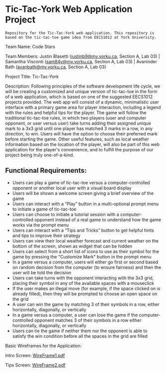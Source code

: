 # Tic-Tac-York Web Application Project
	Repository for the Tic-Tac-York web application. This repository is based on the tic-tac-toe game idea from EECS1012 at York University.

Team Name: Code Stars

Team Members: Justin Blasetti (justinb9@my.yorku.ca, Section A, Lab 03) | Samantha Visconti (sam84v@my.yorku.ca, Section A, Lab 03) | Avaninder Bath (avanbath@my.yorku.ca, Section A, Lab 03)

Project Title: Tic-Tac-York

Description: Following principles of the software development life cycle, we will be creating a customized and unique version of tic-tac-toe in the form of a web application, which is based on one of the suggested EECS1012 projects provided. The web app will consist of a dynamic, minimalistic user interface with a primary game area for player interaction, including a legend with the rules and helpful tips for the player. The game will follow the traditional tic-tac-toe rules, in which two players (user and computer opponent, or user versus user) take turns adding their assigned unique mark to a 3x3 grid until one player has matched 3 marks in a row, in any direction, to win. Users will have the option to choose their preferred mark before starting the game. Other useful features, such as local weather information based on the location of the player, will also be part of this web application for the player's convenience, and to fulfill the purpose of our project being truly one-of-a-kind.

## Functional Requirements:
- Users can play a game of tic-tac-toe versus a computer-controlled opponent or another local user with a visual board display
- Users will be shown a welcome screen giving a brief overview of the game
- Users can interact with a “Play” button in a multi-optional prompt menu to initiate a game of tic-tac-toe
- Users can choose to initiate a tutorial session with a computer-controlled opponent instead of a real game to understand how the game works via the prompt menu
- Users can interact with a “Tips and Tricks” button to get helpful hints and tips to improve their strategy
- Users can view their local weather forecast and current weather on the bottom of the screen, shown as widget that can be hidden
- Users can select from a short list of icons to use as their symbol for the game by pressing the "Customize Mark" button in the prompt menu
- In a game versus a computer, users will either go first or second based on random decision from the computer (to ensure fairness) and then the user will be told the decision
- Users can take turns with the opponent interacting with the 3x3 grid, placing their symbol in any of the available spaces with a mouseclick
- If the user makes an illegal move (for example, if the space clicked on is already filled), then they will be prompted to choose an open space on the grid
- A user can win the game by matching 3 of their symbols in a row, either horizontally, diagonally, or vertically
- In a game versus a computer, a user can lose the game if the computer-controlled opponent matches 3 of their symbols in a row either horizontally, diagonally, or vertically
- Users can tie the game if neither them nor the opponent is able to satisfy the win condition before all the spaces in the grid are filled

Basic Wireframes for the Application:

Intro Screen: [WireFrame1.pdf](https://github.com/avanbath/tic-tac-york1012/files/7445738/WireFrame1.pdf)

Tips Screen: [WireFrame2.pdf](https://github.com/avanbath/tic-tac-york1012/files/7445739/WireFrame2.pdf)

